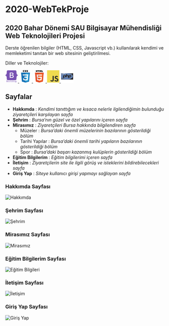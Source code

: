 # 2020-WebTekProje
## 2020 Bahar Dönemi SAU Bilgisayar Mühendisliği Web Teknolojileri Projesi
Derste öğrenilen bilgiler (HTML, CSS, Javascript vb.) kullanılarak kendimi ve memleketimi tanıtan bir web sitesinin geliştirilmesi.

Diller ve Teknolojiler:
<p align="left"> <a href="https://getbootstrap.com" target="_blank" rel="noreferrer"> <img src="https://raw.githubusercontent.com/devicons/devicon/master/icons/bootstrap/bootstrap-plain-wordmark.svg" alt="bootstrap" width="40" height="40"/> </a> <a href="https://www.w3schools.com/css/" target="_blank" rel="noreferrer"> <img src="https://raw.githubusercontent.com/devicons/devicon/master/icons/css3/css3-original-wordmark.svg" alt="css3" width="40" height="40"/> </a> <a href="https://www.w3.org/html/" target="_blank" rel="noreferrer"> <img src="https://raw.githubusercontent.com/devicons/devicon/master/icons/html5/html5-original-wordmark.svg" alt="html5" width="40" height="40"/> </a> <a href="https://developer.mozilla.org/en-US/docs/Web/JavaScript" target="_blank" rel="noreferrer"> <img src="https://raw.githubusercontent.com/devicons/devicon/master/icons/javascript/javascript-original.svg" alt="javascript" width="40" height="40"/> </a> <a href="https://www.php.net" target="_blank" rel="noreferrer"> <img src="https://raw.githubusercontent.com/devicons/devicon/master/icons/php/php-original.svg" alt="php" width="40" height="40"/> </a> </p>

## Sayfalar
* __Hakkımda__ : *Kendimi tanıttığım ve kısaca nelerle ilgilendiğimin bulunduğu ziyaretçileri karşılayan sayfa*
* __Şehrim__ : *Bursa’nın güzel ve özel yapılarını içeren sayfa*
* __Mirasımız__ : *Ziyaretçileri Bursa hakkında bilgilendiren sayfa*
  + Müzeler : *Bursa’daki önemli müzelerinin bazılarının gösterildiği bölüm*
  + Tarihi Yapılar : *Bursa’daki önemli tarihi yapıların bazılarının gösterildiği bölüm*
  + Spor : *Bursa’daki başarı kazanmış kulüplerin gösterildiği bölüm*
* __Eğitim Bilgilerim__ : *Eğitim bilgilerimi içeren sayfa*
* __İletişim__ : *Ziyaretçilerin site ile ilgili görüş ve isteklerini bildirebilecekleri sayfa*
* __Giriş Yap__ : *Siteye kullanıcı girişi yapmayı sağlayan sayfa*

### Hakkımda Sayfası
![Hakkımda](https://user-images.githubusercontent.com/63149243/151677079-ee196538-0696-453a-a7f5-28c3ad21afd1.png)
### Şehrim Sayfası
![Şehrim](https://user-images.githubusercontent.com/63149243/151677237-6cd9d9c7-f8da-4b2f-8aa3-41925319afee.png)
### Mirasımız Sayfası
![Mirasımız](https://user-images.githubusercontent.com/63149243/151677284-3d19ecfa-9c28-418a-9bf4-62be3598b4aa.png)
### Eğitim Bilgilerim Sayfası
![Eğitim Bilgileri](https://user-images.githubusercontent.com/63149243/151677327-4c58f1e2-81ab-470c-874a-7b38aab2dd89.png)
### İletişim Sayfası
![İletişim](https://user-images.githubusercontent.com/63149243/151677360-fe54458a-e311-4100-ad0a-9300b4c5d760.png)
### Giriş Yap Sayfası
![Giriş Yap](https://user-images.githubusercontent.com/63149243/151677402-6d3a6858-d6b5-4dc6-95f6-528a21233428.png)


